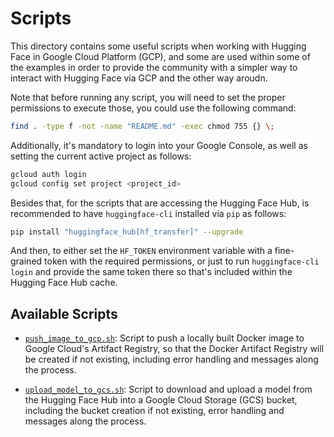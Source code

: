 # Scripts

This directory contains some useful scripts when working with Hugging Face in Google Cloud Platform (GCP), and some are used within some of the examples in order to provide the community with a simpler way to interact with Hugging Face via GCP and the other way aroudn.

Note that before running any script, you will need to set the proper permissions to execute those, you could use the following command:

```bash
find . -type f -not -name "README.md" -exec chmod 755 {} \;
```

Additionally, it's mandatory to login into your Google Console, as well as setting the current active project as follows:

```bash
gcloud auth login
gcloud config set project <project_id>
```

Besides that, for the scripts that are accessing the Hugging Face Hub, is recommended to have `huggingface-cli` installed via `pip` as follows:

```bash
pip install "huggingface_hub[hf_transfer]" --upgrade
```

And then, to either set the `HF_TOKEN` environment variable with a fine-grained token with the required permissions, or just to run `huggingface-cli login` and provide the same token there so that's included within the Hugging Face Hub cache.

## Available Scripts

* [`push_image_to_gcp.sh`](./push_image_to_gcp.sh): Script to push a locally built Docker image to Google Cloud's Artifact Registry, so that the Docker Artifact Registry will be created if not existing, including error handling and messages along the process.

* [`upload_model_to_gcs.sh`](./upload_model_to_gcs.sh): Script to download and upload a model from the Hugging Face Hub into a Google Cloud Storage (GCS) bucket, including the bucket creation if not existing, error handling and messages along the process.
